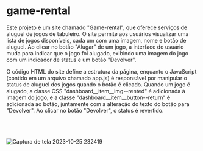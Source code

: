 # game-rental

Este projeto é um site chamado "Game-rental", que oferece serviços de aluguel de jogos de tabuleiro. O site permite aos usuários visualizar uma lista de jogos disponíveis, cada um com uma imagem, nome e botão de aluguel. Ao clicar no botão "Alugar" de um jogo, a interface do usuário muda para indicar que o jogo foi alugado, exibindo uma imagem do jogo com um indicador de status e um botão "Devolver".

O código HTML do site define a estrutura da página, enquanto o JavaScript (contido em um arquivo chamado app.js) é responsável por manipular o status de aluguel dos jogos quando o botão é clicado. Quando um jogo é alugado, a classe CSS "dashboard__item__img--rented" é adicionada à imagem do jogo, e a classe "dashboard__item__button--return" é adicionada ao botão, juntamente com a alteração do texto do botão para "Devolver". Ao clicar no botão "Devolver", o status é revertido.
<br>
<br>
<br>
<br>

![Captura de tela 2023-10-25 232419](https://github.com/PauloCatto/game-rental/assets/108766424/4c3d41ba-0fc6-46a8-9f45-b9f5bd5a7adc)
